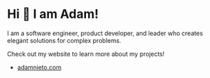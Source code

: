 # Hi 👋 I am Adam!

I am a software engineer, product developer, and leader who creates elegant solutions for complex problems.

Check out my website to learn more about my projects!

* [adamnieto.com](https://adamnieto.com/)

